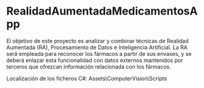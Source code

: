 # RealidadAumentadaMedicamentosApp
 El objetivo de este proyecto es analizar y combinar técnicas de Realidad Aumentada (RA), Procesamiento de Datos e Inteligencia Artificial. La RA será empleada para reconocer los fármacos a partir de sus envases, y se deberá enlazar esta funcionalidad con datos externos mantenidos por terceros que ofrezcan información relacionada con los fármacos.
 
 Localización de los ficheros C#: Assets\ComputerVision\Scripts
